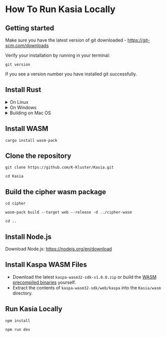 # How To Run Kasia Locally

## Getting started

Make sure you have the latest version of git downloaded - https://git-scm.com/downloads

Verify your installation by running in your terminal:
```
git version
```

If you see a version number you have installed git successfully.

## Install Rust
  <details>
  <summary>On Linux</summary>

  1. Install general prerequisites

      ```bash
      sudo apt install curl git build-essential libssl-dev pkg-config
      ```

  2. Install Protobuf (required for gRPC)

      ```bash
      sudo apt install protobuf-compiler libprotobuf-dev #Required for gRPC
      ```
  3. Install the clang toolchain (required for RocksDB and WASM secp256k1 builds)

      ```bash
      sudo apt-get install clang-format clang-tidy \
      clang-tools clang clangd libc++-dev \
      libc++1 libc++abi-dev libc++abi1 \
      libclang-dev libclang1 liblldb-dev \
      libllvm-ocaml-dev libomp-dev libomp5 \
      lld lldb llvm-dev llvm-runtime \
      llvm python3-clang
      ```
  3. Install the [rust toolchain](https://rustup.rs/).

      If you do not have a browser but only the command line interface run:

     ```
     curl --proto '=https' --tlsv1.2 -sSf https://sh.rustup.rs | sh
     ```

       If you already have rust installed, update it by running:
    
     ```
     rustup update
     ```
</details>



<details>
  <summary>On Windows</summary>
  
  
  
1.Install the [rust toolchain](https://rustup.rs/)

2.If you already have rust installed, update it by running: 

```
rustup update
```
   </details>


   <details>
  <summary>Building on Mac OS</summary>


  1. Install Protobuf (required for gRPC)
      ```bash
      brew install protobuf
      ```
  2. Install llvm.

      The default XCode installation of `llvm` does not support WASM build targets.
To build WASM on MacOS you need to install `llvm` from homebrew (at the time of writing, the llvm version for MacOS is 16.0.1).
      ```bash
      brew install llvm
      ```

      **NOTE:** Homebrew can use different keg installation locations depending on your configuration. For example:
      - `/opt/homebrew/opt/llvm` -> `/opt/homebrew/Cellar/llvm/16.0.1`
      - `/usr/local/Cellar/llvm/16.0.1`

      To determine the installation location you can use `brew list llvm` command and then modify the paths below accordingly:
      ```bash
      % brew list llvm
      /usr/local/Cellar/llvm/16.0.1/bin/FileCheck
      /usr/local/Cellar/llvm/16.0.1/bin/UnicodeNameMappingGenerator
      ...
      ```
      If you have `/opt/homebrew/Cellar`, then you should be able to use `/opt/homebrew/opt/llvm`.

      Add the following to your `~/.zshrc` file:
      ```bash
      export PATH="/opt/homebrew/opt/llvm/bin:$PATH"
      export LDFLAGS="-L/opt/homebrew/opt/llvm/lib"
      export CPPFLAGS="-I/opt/homebrew/opt/llvm/include"
      export AR=/opt/homebrew/opt/llvm/bin/llvm-ar
      ```

      Reload the `~/.zshrc` file
      ```bash
      source ~/.zshrc
      ```
  3. Install the [rust toolchain](https://rustup.rs/)

     If you already have rust installed, update it by running:
     ```
     rustup update
     ```

     </details>

     
## Install WASM
```
cargo install wasm-pack
```
   

## Clone the repository
```
git clone https://github.com/K-Kluster/Kasia.git
```
```
cd Kasia
```

## Build the cipher wasm package

```
cd cipher
```
```
wasm-pack build --target web --release -d ../cipher-wasm
```
```
cd ..
```

## Install Node.js 
Download Node.js: https://nodejs.org/en/download

## Install Kaspa WASM Files

- Download the latest `kaspa-wasm32-sdk-v1.0.0.zip` or build the [WASM precompiled binaries](https://github.com/kaspanet/rusty-kaspa/releases) yourself.
- Extract the contents of `kaspa-wasm32-sdk/web/kaspa` into the `Kasia/wasm` directory.

## Run Kasia Locally
```
npm install
```
```
npm run dev
```
